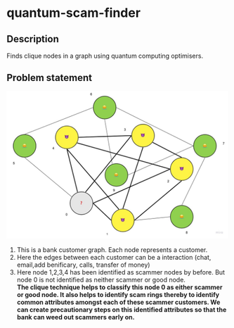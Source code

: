 # quantum-scam-finder

## Description
Finds clique nodes in a graph using quantum computing optimisers.


## Problem statement
![Intial scammer graph](images/quantum-scam-finder.jpeg)
1. This is a bank customer graph. Each node represents a customer.
2. Here the edges between each customer can be a interaction (chat, email,add benificary, calls, transfer of money)
3. Here node 1,2,3,4 has been identified as scammer nodes by before. But node 0 is not identified as neither scammer or good node.  
**The clique technique helps to classify this node 0 as either scammer or good node. It also helps to identify scam rings thereby to identify common attributes amongst each of these scammer customers. We can create precautionary steps on this identified attributes so that the bank can weed out scammers early on.**
